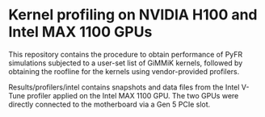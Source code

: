 # Kernel profiling on NVIDIA H100 and Intel MAX 1100 GPUs

This repository contains the procedure to obtain performance of PyFR simulations subjected to a user-set list of GiMMiK kernels, followed by obtaining the roofline for the kernels using vendor-provided profilers.

Results/profilers/intel contains snapshots and data files from the Intel V-Tune profiler applied on the Intel MAX 1100 GPU. The two GPUs were directly connected to the motherboard via a Gen 5 PCIe slot.
